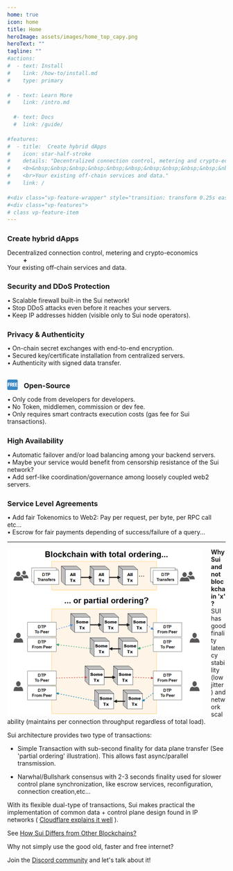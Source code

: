 ```yaml
---
home: true
icon: home
title: Home
heroImage: assets/images/home_top_capy.png
heroText: ""
tagline: ""
#actions:
#  - text: Install
#    link: /how-to/install.md
#    type: primary

#  - text: Learn More
#    link: /intro.md

  #- text: Docs
  #  link: /guide/

#features:
#  - title:  Create hybrid dApps
#    icon: star-half-stroke
#    details: "Decentralized connection control, metering and crypto-economics<br>
#    <b>&nbsp;&nbsp;&nbsp;&nbsp;&nbsp;&nbsp;&nbsp;&nbsp;&nbsp;&nbsp;&nbsp;+</b>
#    <br>Your existing off-chain services and data."
#    link: /

#<div class="vp-feature-wrapper" style="transition: transform 0.25s ease-in-out 0.24s, opacity 0.25s ease-in-out 0.24s; transform: translateY(0px); opacity: 1;">
#<div class="vp-features">
# class vp-feature-item
---
```




<div class="vp-feature-wrapper" style="transition: transform 0.25s ease-in-out 0.24s, opacity 0.25s ease-in-out 0.24s; transform: translateY(0px); opacity: 1;">
<div class="vp-features">

<a class="route-link vp-feature-item link" href="/" aria-label="Create Hybrid dApps" style="text-decoration: none">
  <h3 class="vp-feature-title">    
    <HopeIcon icon="star-half-stroke" color="light-blue"/>    
    <span style="position: relative; top: 3px">Create hybrid dApps</span>
  </h3>
  <p class="vp-feature-details">
    Decentralized connection control, metering and crypto-economics<br>
    <b>&nbsp;&nbsp;&nbsp;&nbsp;&nbsp;&nbsp;&nbsp;&nbsp;&nbsp;&nbsp;&nbsp;+</b>
    <br>Your existing off-chain services and data.
  </p>
</a>

<a class="route-link vp-feature-item link" href="/examples/rpc_firewall" aria-label="Security and DDoS Protection" style="text-decoration: none">
  <h3 class="vp-feature-title">    
    <HopeIcon icon="shield-halved" color="light-blue"/>    
    <span style="position: relative; top: 3px">Security and DDoS Protection</span>
  </h3>
  <p class="vp-feature-details">
    &bull; Scalable firewall built-in the Sui network!<br>
    &bull; Stop DDoS attacks even before it reaches your servers.<br>
    &bull; Keep IP addresses hidden (visible only to Sui node operators).<br>    
  </p>
</a>

<a class="route-link vp-feature-item link" href="/" aria-label="Privacy & Authenticity" style="text-decoration: none">
  <h3 class="vp-feature-title">    
    <HopeIcon icon="user-lock" color="light-blue"/>    
    <span style="position: relative; top: 3px">Privacy & Authenticity</span>
  </h3>
  <p class="vp-feature-details">
    &bull; On-chain secret exchanges with end-to-end encryption.<br>
    &bull; Secured key/certificate installation from centralized servers.<br>
    &bull; Authenticity with signed data transfer.<br> 
  </p>
</a>

<a class="route-link vp-feature-item link" href="/faq.md" aria-label="Open-Source" style="text-decoration: none">
  <h3 class="vp-feature-title">        
    <img src="/assets/images/free_icon.svg?url" style="position: relative; top: 7px; margin-right: 10px" width="24" height="24"/>
    <span style="position: relative; top: 3px">Open-Source</span>
  </h3>
  <p class="vp-feature-details">    
    &bull; Only code from developers for developers.<br>
    &bull; No Token, middlemen, commission or dev fee.<br>
    &bull; Only requires smart contracts execution costs (gas fee for Sui transactions).<br>
  </p>
</a>

<a class="route-link vp-feature-item link" href="/" aria-label="High Availability" style="text-decoration: none">
  <h3 class="vp-feature-title">    
    <HopeIcon icon="network-wired" color="light-blue"/>    
    <span style="position: relative; top: 3px">High Availability</span>
  </h3>
  <p class="vp-feature-details">
    &bull; Automatic failover and/or load balancing among your backend servers.<br>
    &bull; Maybe your service would benefit from censorship resistance of the Sui network?<br>
    &bull; Add serf-like coordination/governance among loosely coupled web2 servers.<br>   
  </p>
</a>

<a class="route-link vp-feature-item link" href="/" aria-label="Service Level Agreements" style="text-decoration: none">
  <h3 class="vp-feature-title">    
    <HopeIcon icon="building-columns" color="light-blue"/>    
    <span style="position: relative; top: 3px">Service Level Agreements</span>
  </h3>
  <p class="vp-feature-details">
    &bull; Add fair Tokenomics to Web2: Pay per request, per byte, per RPC call etc...<br>
    &bull; Escrow for fair payments depending of success/failure of a query...<br>
  </p>
</a>
</div>
</div>

---

<img src="/assets/images/total_vs_partial_order_small.PNG?url" style="float: left; padding-right: 20px;"/>

<b> Why Sui and not blockchain 'x' ?</b><br>
SUI has good finality latency stability (low jitter) and network scalability (maintains per connection throughput regardless of total load).<br>

Sui architecture provides two type of transactions:

  * Simple Transaction with sub-second finality for data plane transfer (See 'partial ordering' illustration). This allows fast async/parallel transmission.

  * Narwhal/Bullshark consensus with 2-3 seconds finality used for slower control plane synchronization, like escrow services, reconfiguration, connection creation,etc...


With its flexible dual-type of transactions, Sui makes practical the implementation of common data + control plane design found in IP networks ( [Cloudflare explains it well](https://www.cloudflare.com/learning/network-layer/what-is-the-control-plane/) ).
 
See [How Sui Differs from Other Blockchains?](https://docs.sui.io/learn/sui-compared)

Why not simply use the good old, faster and free internet?

Join the [Discord community](https://discord.gg/Erb6SwsVbH) and let's talk about it!
